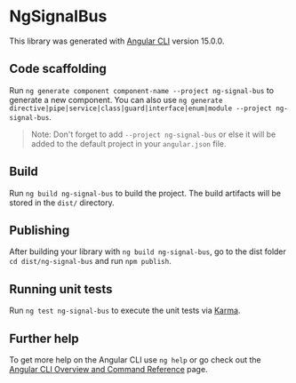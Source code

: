 # NgSignalBus

This library was generated with [Angular CLI](https://github.com/angular/angular-cli) version 15.0.0.

## Code scaffolding

Run `ng generate component component-name --project ng-signal-bus` to generate a new component. You can also use `ng generate directive|pipe|service|class|guard|interface|enum|module --project ng-signal-bus`.
> Note: Don't forget to add `--project ng-signal-bus` or else it will be added to the default project in your `angular.json` file. 

## Build

Run `ng build ng-signal-bus` to build the project. The build artifacts will be stored in the `dist/` directory.

## Publishing

After building your library with `ng build ng-signal-bus`, go to the dist folder `cd dist/ng-signal-bus` and run `npm publish`.

## Running unit tests

Run `ng test ng-signal-bus` to execute the unit tests via [Karma](https://karma-runner.github.io).

## Further help

To get more help on the Angular CLI use `ng help` or go check out the [Angular CLI Overview and Command Reference](https://angular.io/cli) page.
